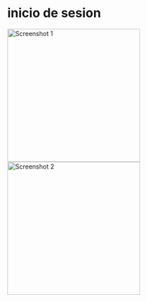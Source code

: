 # inicio de sesion

<img src="https://user-images.githubusercontent.com/20882895/192369100-2d6e107b-7117-4ce6-8184-ac0c93c245d6.png" alt="Screenshot 1" width="300">
<img src="https://user-images.githubusercontent.com/20882895/192369111-eb96af37-c419-47b3-a152-2b54aaf88292.png" alt="Screenshot 2" width="300">
